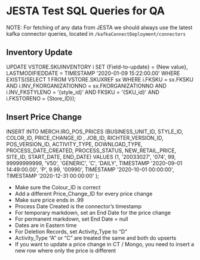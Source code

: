 # JESTA Test SQL Queries for QA

NOTE: For fetching of any data from JESTA we should always use the latest kafka connector queries, located in `/kafkaConnectDeployment/connectors`

## Inventory Update
UPDATE VSTORE.SKUINVENTORY i
  SET {Field-to-update} = {New value}, LASTMODIFIEDDATE = TIMESTAMP '2020-01-09 15:22:00.00'
  WHERE EXISTS(SELECT 1
  FROM VSTORE.SKUXREF sx
  WHERE i.FKSKU = sx.FKSKU AND i.INV_FKORGANIZATIONNO = sx.FKORGANIZATIONNO AND i.INV_FKSTYLENO = ‘{style_id}’ AND FKSKU = '{SKU_id}' AND i.FKSTORENO = {Store_ID});

## Insert Price Change
INSERT INTO MERCH.IRO_POS_PRICES
(BUSINESS_UNIT_ID, STYLE_ID, COLOR_ID, PRICE_CHANGE_ID , JOB_ID, RICHTER_VERSION_ID, POS_VERSION_ID, ACTIVITY_TYPE, DOWNLOAD_TYPE, PROCESS_DATE_CREATED, PROCESS_STATUS, NEW_RETAIL_PRICE, SITE_ID, START_DATE, END_DATE)
VALUES
(1, '20033027', '074', 99, 99999999999, 'V50', 'GENERIC', 'C', 'DAILY', TIMESTAMP '2020-09-01 14:49:00.00', 'P', 9.99, '00990', TIMESTAMP '2020-10-01 00:00:00', TIMESTAMP '2020-12-31 00:00:00' );
- Make sure the Colour_ID is correct
- Add a different Price_Change_ID for every price change
- Make sure price ends in .99
- Process Date Created is the connector’s timestamp
- For temporary markdown, set an End Date for the price change
- For permanent markdown, set End Date = null
- Dates are in Eastern time
- For Deletion Records, set Activity_Type to “D”
- Activity_Type “A” or “C” are treated the same and both do upserts
- If you want to update a price change in CT / Mongo, you need to insert a new row where only the price is different


